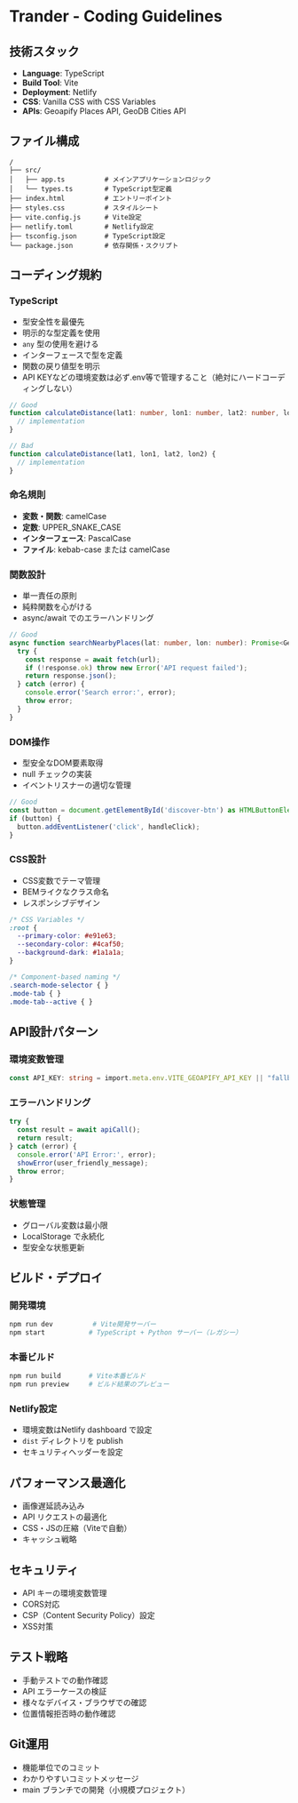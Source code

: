 # Trander - Coding Guidelines

## 技術スタック
- **Language**: TypeScript
- **Build Tool**: Vite
- **Deployment**: Netlify
- **CSS**: Vanilla CSS with CSS Variables
- **APIs**: Geoapify Places API, GeoDB Cities API

## ファイル構成
```
/
├── src/
│   ├── app.ts          # メインアプリケーションロジック
│   └── types.ts        # TypeScript型定義
├── index.html          # エントリーポイント
├── styles.css          # スタイルシート
├── vite.config.js      # Vite設定
├── netlify.toml        # Netlify設定
├── tsconfig.json       # TypeScript設定
└── package.json        # 依存関係・スクリプト
```

## コーディング規約

### TypeScript
- 型安全性を最優先
- 明示的な型定義を使用
- `any` 型の使用を避ける
- インターフェースで型を定義
- 関数の戻り値型を明示
- API KEYなどの環境変数は必ず.env等で管理すること（絶対にハードコーディングしない）

```typescript
// Good
function calculateDistance(lat1: number, lon1: number, lat2: number, lon2: number): number {
  // implementation
}

// Bad
function calculateDistance(lat1, lon1, lat2, lon2) {
  // implementation
}
```

### 命名規則
- **変数・関数**: camelCase
- **定数**: UPPER_SNAKE_CASE
- **インターフェース**: PascalCase
- **ファイル**: kebab-case または camelCase

### 関数設計
- 単一責任の原則
- 純粋関数を心がける
- async/await でのエラーハンドリング

```typescript
// Good
async function searchNearbyPlaces(lat: number, lon: number): Promise<GeoapifyPlace[]> {
  try {
    const response = await fetch(url);
    if (!response.ok) throw new Error('API request failed');
    return response.json();
  } catch (error) {
    console.error('Search error:', error);
    throw error;
  }
}
```

### DOM操作
- 型安全なDOM要素取得
- null チェックの実装
- イベントリスナーの適切な管理

```typescript
// Good
const button = document.getElementById('discover-btn') as HTMLButtonElement;
if (button) {
  button.addEventListener('click', handleClick);
}
```

### CSS設計
- CSS変数でテーマ管理
- BEMライクなクラス命名
- レスポンシブデザイン

```css
/* CSS Variables */
:root {
  --primary-color: #e91e63;
  --secondary-color: #4caf50;
  --background-dark: #1a1a1a;
}

/* Component-based naming */
.search-mode-selector { }
.mode-tab { }
.mode-tab--active { }
```

## API設計パターン

### 環境変数管理
```typescript
const API_KEY: string = import.meta.env.VITE_GEOAPIFY_API_KEY || "fallback_key";
```

### エラーハンドリング
```typescript
try {
  const result = await apiCall();
  return result;
} catch (error) {
  console.error('API Error:', error);
  showError(user_friendly_message);
  throw error;
}
```

### 状態管理
- グローバル変数は最小限
- LocalStorage で永続化
- 型安全な状態更新

## ビルド・デプロイ

### 開発環境
```bash
npm run dev          # Vite開発サーバー
npm start           # TypeScript + Python サーバー（レガシー）
```

### 本番ビルド
```bash
npm run build       # Vite本番ビルド
npm run preview     # ビルド結果のプレビュー
```

### Netlify設定
- 環境変数はNetlify dashboard で設定
- `dist` ディレクトリを publish
- セキュリティヘッダーを設定

## パフォーマンス最適化
- 画像遅延読み込み
- API リクエストの最適化
- CSS・JSの圧縮（Viteで自動）
- キャッシュ戦略

## セキュリティ
- API キーの環境変数管理
- CORS対応
- CSP（Content Security Policy）設定
- XSS対策

## テスト戦略
- 手動テストでの動作確認
- API エラーケースの検証
- 様々なデバイス・ブラウザでの確認
- 位置情報拒否時の動作確認

## Git運用
- 機能単位でのコミット
- わかりやすいコミットメッセージ
- main ブランチでの開発（小規模プロジェクト）
